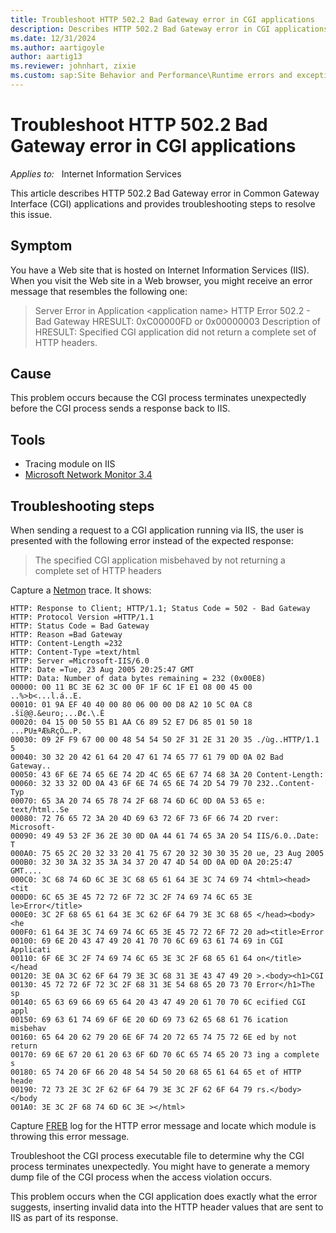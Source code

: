 ```yaml
---
title: Troubleshoot HTTP 502.2 Bad Gateway error in CGI applications
description: Describes HTTP 502.2 Bad Gateway error in CGI applications and provides troubleshooting steps to resolve this issue.
ms.date: 12/31/2024
ms.author: aartigoyle
author: aartig13
ms.reviewer: johnhart, zixie
ms.custom: sap:Site Behavior and Performance\Runtime errors and exceptions, including HTTP 400 and 50x errors
---
```

# Troubleshoot HTTP 502.2 Bad Gateway error in CGI applications

_Applies to:_ &nbsp; Internet Information Services

This article describes HTTP 502.2 Bad Gateway error in Common Gateway Interface (CGI) applications and provides troubleshooting steps to resolve this issue.

## Symptom

You have a Web site that is hosted on Internet Information Services (IIS). When you visit the Web site in a Web browser, you might receive an error message that resembles the following one:

> Server Error in Application \<application name\>
> HTTP Error 502.2 - Bad Gateway
> HRESULT: 0xC00000FD or 0x00000003
> Description of HRESULT: Specified CGI application did not return a complete set of HTTP headers.

## Cause

This problem occurs because the CGI process terminates unexpectedly before the CGI process sends a response back to IIS.

## Tools

- Tracing module on IIS
- [Microsoft Network Monitor 3.4](https://www.microsoft.com/en-us/download/details.aspx?id=4865)

## Troubleshooting steps

When sending a request to a CGI application running via IIS, the user is presented with the following error instead of the expected response:

> The specified CGI application misbehaved by not returning a complete set of HTTP headers

Capture a [Netmon](/windows-hardware/drivers/portable/using-the-netmon-tool) trace. It shows:

```output
HTTP: Response to Client; HTTP/1.1; Status Code = 502 - Bad Gateway
HTTP: Protocol Version =HTTP/1.1
HTTP: Status Code = Bad Gateway
HTTP: Reason =Bad Gateway
HTTP: Content-Length =232
HTTP: Content-Type =text/html
HTTP: Server =Microsoft-IIS/6.0
HTTP: Date =Tue, 23 Aug 2005 20:25:47 GMT
HTTP: Data: Number of data bytes remaining = 232 (0x00E8)
00000: 00 11 BC 3E 62 3C 00 0F 1F 6C 1F E1 08 00 45 00 ..%>b<...l.á..E.
00010: 01 9A EF 40 40 00 80 06 00 00 D8 A2 10 5C 0A C8 .šï@@.&euro;...Ø¢.\.È
00020: 04 15 00 50 55 B1 AA C6 89 52 E7 D6 85 01 50 18 ...PU±ªÆ‰RçÖ….P.
00030: 09 2F F9 67 00 00 48 54 54 50 2F 31 2E 31 20 35 ./ùg..HTTP/1.1 5
00040: 30 32 20 42 61 64 20 47 61 74 65 77 61 79 0D 0A 02 Bad Gateway..
00050: 43 6F 6E 74 65 6E 74 2D 4C 65 6E 67 74 68 3A 20 Content-Length: 
00060: 32 33 32 0D 0A 43 6F 6E 74 65 6E 74 2D 54 79 70 232..Content-Typ
00070: 65 3A 20 74 65 78 74 2F 68 74 6D 6C 0D 0A 53 65 e: text/html..Se
00080: 72 76 65 72 3A 20 4D 69 63 72 6F 73 6F 66 74 2D rver: Microsoft-
00090: 49 49 53 2F 36 2E 30 0D 0A 44 61 74 65 3A 20 54 IIS/6.0..Date: T
000A0: 75 65 2C 20 32 33 20 41 75 67 20 32 30 30 35 20 ue, 23 Aug 2005 
000B0: 32 30 3A 32 35 3A 34 37 20 47 4D 54 0D 0A 0D 0A 20:25:47 GMT....
000C0: 3C 68 74 6D 6C 3E 3C 68 65 61 64 3E 3C 74 69 74 <html><head><tit
000D0: 6C 65 3E 45 72 72 6F 72 3C 2F 74 69 74 6C 65 3E le>Error</title>
000E0: 3C 2F 68 65 61 64 3E 3C 62 6F 64 79 3E 3C 68 65 </head><body><he
000F0: 61 64 3E 3C 74 69 74 6C 65 3E 45 72 72 6F 72 20 ad><title>Error 
00100: 69 6E 20 43 47 49 20 41 70 70 6C 69 63 61 74 69 in CGI Applicati
00110: 6F 6E 3C 2F 74 69 74 6C 65 3E 3C 2F 68 65 61 64 on</title></head
00120: 3E 0A 3C 62 6F 64 79 3E 3C 68 31 3E 43 47 49 20 >.<body><h1>CGI 
00130: 45 72 72 6F 72 3C 2F 68 31 3E 54 68 65 20 73 70 Error</h1>The sp
00140: 65 63 69 66 69 65 64 20 43 47 49 20 61 70 70 6C ecified CGI appl
00150: 69 63 61 74 69 6F 6E 20 6D 69 73 62 65 68 61 76 ication misbehav
00160: 65 64 20 62 79 20 6E 6F 74 20 72 65 74 75 72 6E ed by not return
00170: 69 6E 67 20 61 20 63 6F 6D 70 6C 65 74 65 20 73 ing a complete s
00180: 65 74 20 6F 66 20 48 54 54 50 20 68 65 61 64 65 et of HTTP heade
00190: 72 73 2E 3C 2F 62 6F 64 79 3E 3C 2F 62 6F 64 79 rs.</body></body
001A0: 3E 3C 2F 68 74 6D 6C 3E ></html>
```

Capture [FREB](../health-diagnostic-performance/troubleshoot-php-with-failed-request-tracing.md) log for the HTTP error message and locate which module is throwing this error message.

Troubleshoot the CGI process executable file to determine why the CGI process terminates unexpectedly. You might have to generate a memory dump file of the CGI process when the access violation occurs.

This problem occurs when the CGI application does exactly what the error suggests, inserting invalid data into the HTTP header values that are sent to IIS as part of its response. 
